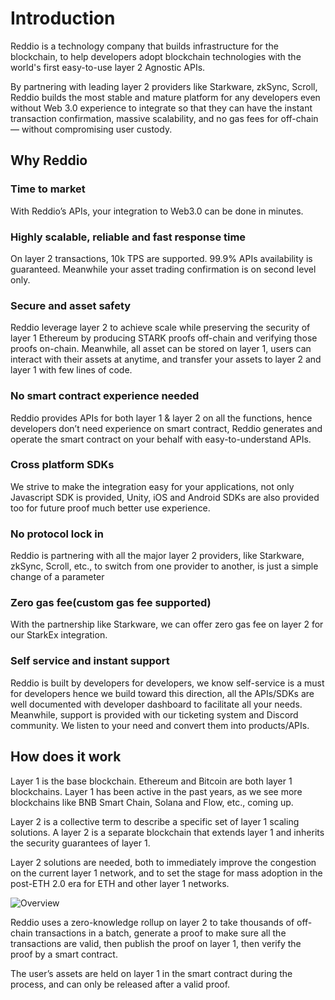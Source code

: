 # Introduction

Reddio is a technology company that builds infrastructure for the blockchain, to help developers adopt blockchain technologies with the world's first easy-to-use layer 2 Agnostic APIs. 

By partnering with leading layer 2 providers like Starkware, zkSync, Scroll, Reddio builds the most stable and mature platform for any developers even without Web 3.0 experience to integrate so that they can have the instant transaction confirmation, massive scalability, and no gas fees for off-chain — without compromising user custody. 

## Why Reddio

### Time to market

With Reddio’s APIs, your integration to Web3.0 can be done in minutes.

### Highly scalable, reliable and fast response time

On layer 2 transactions, 10k TPS are supported. 99.9% APIs availability is guaranteed. Meanwhile your asset trading confirmation is on second level only.

### Secure and asset safety

Reddio leverage layer 2 to achieve scale while preserving the security of layer 1 Ethereum by producing STARK proofs off-chain and verifying those proofs on-chain. Meanwhile, all asset can be stored on layer 1, users can interact with their assets at anytime, and transfer your assets to layer 2 and layer 1 with few lines of code. 

### No smart contract experience needed

Reddio provides APIs for both layer 1 & layer 2 on all the functions, hence developers don’t need experience on smart contract, Reddio generates and operate the smart contract on your behalf with easy-to-understand APIs.

### Cross platform SDKs

We strive to make the integration easy for your applications, not only Javascript SDK is provided, Unity, iOS and Android SDKs are also provided too for future proof much better use experience.

### **No protocol lock in**

Reddio is partnering with all the major layer 2 providers, like Starkware, zkSync, Scroll, etc., to switch from one provider to another, is just a simple change of a parameter

### Zero gas fee(custom gas fee supported)

With the partnership like Starkware, we can offer zero gas fee on layer 2 for our StarkEx integration.

### Self service and instant support

Reddio is built by developers for developers, we know self-service is a must for developers hence we build toward this direction, all the APIs/SDKs are well documented with developer dashboard to facilitate all your needs. Meanwhile, support is provided with our ticketing system and Discord community. We listen to your need and convert them into products/APIs.

## How does it work

Layer 1 is the base blockchain. Ethereum and Bitcoin are both layer 1 blockchains. Layer 1 has been active in the past years, as we see more blockchains like BNB Smart Chain, Solana and Flow, etc., coming up.

Layer 2 is a collective term to describe a specific set of layer 1 scaling solutions. A layer 2 is a separate blockchain that extends layer 1 and inherits the security guarantees of layer 1. 

Layer 2 solutions are needed, both to immediately improve the congestion on the current layer 1 network, and to set the stage for mass adoption in the post-ETH 2.0 era for ETH and other layer 1 networks.

![Overview](/overview.png)

Reddio uses a zero-knowledge rollup on layer 2 to take thousands of off-chain transactions in a batch, generate a proof to make sure all the transactions are valid, then publish the proof on layer 1, then verify the proof by a smart contract.

The user’s assets are held on layer 1 in the smart contract during the process, and can only be released after a valid proof.